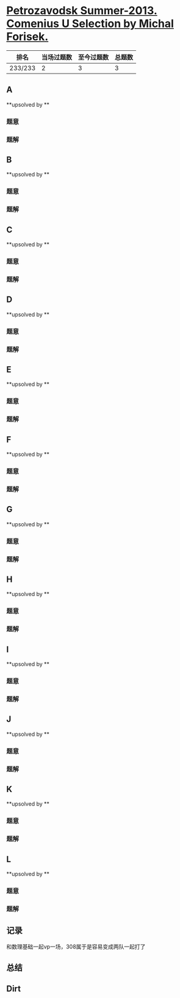 # [Petrozavodsk Summer-2013. Comenius U Selection by Michal Forisek.](http://opentrains.snarknews.info/~ejudge/team.cgi?contest_id=001424)

| 排名    | 当场过题数 | 至今过题数 | 总题数 |
| ------- | ---------- | ---------- | ------ |
| 233/233 | 2          | 3          | 3      |

## **A**

**upsolved by **

### 题意



### 题解



## **B**

**upsolved by **

### 题意



### 题解



## **C**

**upsolved by **

### 题意



### 题解



## **D**

**upsolved by **

### 题意



### 题解



## **E**

**upsolved by **

### 题意



### 题解



## **F**

**upsolved by **

### 题意



### 题解



## **G**

**upsolved by **

### 题意



### 题解



## **H**

**upsolved by **

### 题意



### 题解



## **I**

**upsolved by **

### 题意



### 题解



## **J**

**upsolved by **

### 题意



### 题解



## **K**

**upsolved by **

### 题意



### 题解



## **L**

**upsolved by **

### 题意



### 题解



## **记录**

和数理基础一起vp一场，308属于是容易变成两队一起打了

## **总结**

## **Dirt**



